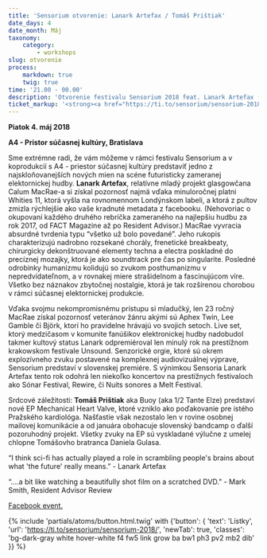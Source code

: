 ```yaml
---
title: 'Sensorium otvorenie: Lanark Artefax / Tomáš Prištiak'
date_days: 4
date_month: Máj
taxonomy:
    category:
        - workshops
slug: otvorenie
process:
    markdown: true
    twig: true
time: '21.00 - 00.00'
description: 'Otvorenie festivalu Sensorium 2018 feat. Lanark Artefax (SCT) a Tomáš Prištiak (SK) v priestoroch A4.'
ticket_markup: '<strong><a href="https://ti.to/sensorium/sensorium-2018"_blank">Lístky</a></strong>'
---
```


**Piatok 4. máj 2018**

**A4 - Pristor súčasnej kultúry, Bratislava**


Sme extrémne radi, že vám môžeme v rámci festivalu Sensorium a v koprodukcií s A4 - priestor súčasnej kultúry predstaviť jedno z najskloňovanejších nových mien na scéne futuristicky zameranej elektornickej hudby. **Lanark Artefax**, relatívne mladý projekt glasgowčana Calum MacRae-a si získal pozornosť najmä vďaka minuloročnej platni Whities 11, ktorá vyšla na rovnomennom Londýnskom labeli, a ktorá z pultov zmizla rýchlejšie ako vaše kradnuté metadata z facebooku. (Nehovoriac o okupovaní každého druhého rebríčka zameraného na najlepšiu hudbu za rok 2017, od FACT Magazine až po Resident Advisor.) MacRae vyvracia absurdné tvrdenia typu “všetko už bolo povedané”. Jeho rukopis charakterizujú nadrobno rozsekané chorály, frenetické breakbeaty, chirurgicky dekonštruované elementy techna a electra poskladné do precíznej mozajky, ktorá je ako soundtrack pre čas po singularite. Posledné odrobinky humanizmu kolidujú so zvukom posthumanizmu v nepredvídateľnom, a v rovnakej miere strašidelnom a fascinujúcom víre. Všetko bez náznakov zbytočnej nostalgie, ktorá je tak rozšírenou chorobou v rámci súčasnej elektornickej produkcie. 


Vďaka svojmu nekompromisnému prístupu si mladučký, len 23 ročný MacRae získal pozornosť veteránov žánru akými sú Aphex Twin, Lee Gamble či Björk, ktorí ho pravidelne hrávajú vo svojich setoch. Live set, ktorý medzičasom v komunite fanúšikov elektronickej hudby nadobudol takmer kultový status Lanark odpremiéroval len minulý rok na prestížnom krakowskom festivale Unsound. Senzorické orgie, ktoré sú okrem explozívneho zvuku postavené na komplexnej audiovizuálnej výprave, Sensorium predstaví v slovenskej premiére. S výnimkou Sensoria Lanark Artefax tento rok odohrá len niekoľko koncertov na prestížnych festivaloch ako Sónar Festival, Rewire, či Nuits sonores a Melt Festival. 

Srdcové záležitosti: **Tomáš Prištiak** aka Buoy (aka 1/2 Tante Elze) predstaví nové EP Mechanical Heart Valve, ktoré vzniklo ako poďakovanie pre istého Pražského kardiológa. Našťastie však nezostalo len v rovine osobnej mailovej komunikácie a od januára obohacuje slovenský bandcamp o ďalší pozoruhodný projekt. Všetky zvuky na EP sú vyskladané výlučne z umelej chlopne Tomášovho bratranca Daniela Gulasa.



“I think sci-fi has actually played a role in scrambling people's brains about what 'the future' really means.” - Lanark Artefax


“….a bit like watching a beautifully shot film on a scratched DVD." - Mark Smith, Resident Advisor Review

[Facebook event.](https://facebook.com/events/422344588215896/)

{% include 'partials/atoms/button.html.twig' with {'button': {
    'text': 'Lístky',
    'url': 'https://ti.to/sensorium/sensorium-2018/',
    'newTab': true,
    'classes': 'bg-dark-gray white hover-white f4 fw5 link grow ba bw1 ph3 pv2 mb2 dib'
}} %}